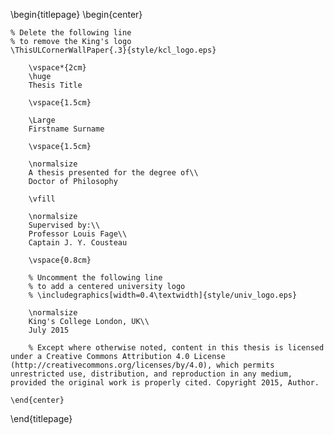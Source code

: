 <!-- 
This is the Latex-heavy title page. 
-->

\begin{titlepage}
    \begin{center}

    % Delete the following line
    % to remove the King's logo
    \ThisULCornerWallPaper{.3}{style/kcl_logo.eps}
        
        \vspace*{2cm}
        \huge
        Thesis Title
        
        \vspace{1.5cm}
        
        \Large
        Firstname Surname

        \vspace{1.5cm}

        \normalsize
        A thesis presented for the degree of\\
        Doctor of Philosophy
        
        \vfill
        
        \normalsize
        Supervised by:\\
        Professor Louis Fage\\
        Captain J. Y. Cousteau

        \vspace{0.8cm}

        % Uncomment the following line
        % to add a centered university logo
        % \includegraphics[width=0.4\textwidth]{style/univ_logo.eps}
        
        \normalsize
        King's College London, UK\\
        July 2015

        % Except where otherwise noted, content in this thesis is licensed under a Creative Commons Attribution 4.0 License (http://creativecommons.org/licenses/by/4.0), which permits unrestricted use, distribution, and reproduction in any medium, provided the original work is properly cited. Copyright 2015, Author.

    \end{center}
\end{titlepage}
